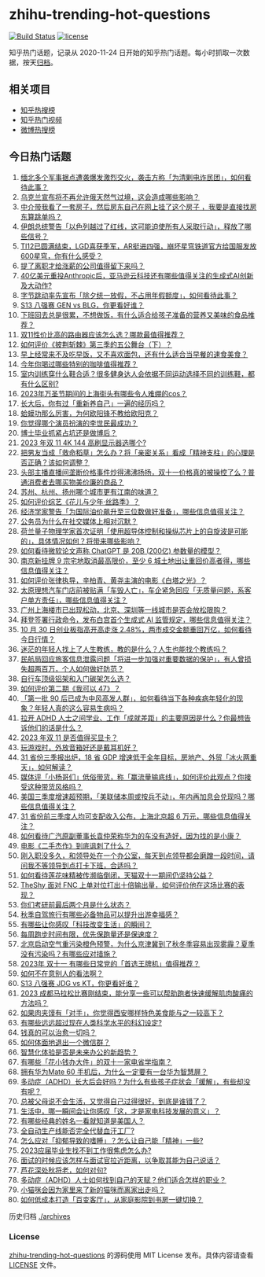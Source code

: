 # zhihu-trending-hot-questions

[![Build Status](https://github.com/justjavac/zhihu-trending-hot-questions/workflows/ci/badge.svg?branch=master)](https://github.com/justjavac/zhihu-trending-hot-questions/actions)
[![license](https://img.shields.io/github/license/justjavac/zhihu-trending-hot-questions)](https://github.com/justjavac/zhihu-trending-hot-questions/blob/master/LICENSE)

知乎热门话题，记录从 2020-11-24
日开始的知乎热门话题。每小时抓取一次数据，按天[归档](./archives)。

## 相关项目

- [知乎热搜榜](https://github.com/justjavac/zhihu-trending-top-search)
- [知乎热门视频](https://github.com/justjavac/zhihu-trending-hot-video)
- [微博热搜榜](https://github.com/justjavac/weibo-trending-hot-search)

## 今日热门话题

<!-- BEGIN -->
<!-- 最后更新时间 Tue Oct 31 2023 03:12:10 GMT+0800 (China Standard Time) -->

1. [缅北多个军事据点遭袭爆发激烈交火，袭击方称「为清剿电诈民团」，如何看待此事？](https://www.zhihu.com/question/628144974)
1. [乌克兰宣布将不再允许俄天然气过境，这会造成哪些影响？](https://www.zhihu.com/question/628355727)
1. [中介带我看了一套房子，然后房东自己在网上挂了这个房子 ，我要是直接找房东算跳单吗？](https://www.zhihu.com/question/625877849)
1. [伊朗总统警告「以色列越过了红线，这可能迫使所有人采取行动」，释放了哪些信号？](https://www.zhihu.com/question/628383235)
1. [TI12已圆满结束，LGD喜获季军，AR挺进四强，崩坏星穹铁道官方给国服发放600星穹，你有什么感受？](https://www.zhihu.com/question/628355850)
1. [提了离职才给涨薪的公司值得留下来吗？](https://www.zhihu.com/question/622559001)
1. [40亿美元重投Anthropic后，亚马逊云科技还有哪些值得关注的生成式AI创新及大动作?](https://www.zhihu.com/question/626355061)
1. [字节跳动率先宣布「除夕统一放假，不占用年假额度」，如何看待此事？](https://www.zhihu.com/question/628383844)
1. [S13 八强赛 GEN vs BLG，你更看好谁？](https://www.zhihu.com/question/628297932)
1. [下班回去总是很累，不想做饭，有什么适合给孩子准备的营养又美味的食品推荐？](https://www.zhihu.com/question/623279566)
1. [双11性价比高的路由器应该怎么选？哪款最值得推荐？](https://www.zhihu.com/question/628371847)
1. [如何评价《披荆斩棘》第三季的五公舞台（下）？](https://www.zhihu.com/question/628162587)
1. [早上经常来不及吃早饭，又不喜欢面包，还有什么适合当早餐的速食美食？](https://www.zhihu.com/question/622345290)
1. [今年你喝过哪些特别的咖啡值得推荐？](https://www.zhihu.com/question/614547000)
1. [室内训练穿什么鞋合适？很多健身达人会依据不同运动选择不同的训练鞋，都有什么区别?](https://www.zhihu.com/question/628025514)
1. [2023年万圣节期间的上海街头有哪些令人难绷的cos？](https://www.zhihu.com/question/628315990)
1. [长大后，你有过「重新养自己」一遍的经历吗？](https://www.zhihu.com/question/627546277)
1. [蛤蟆功那么厉害，为何欧阳锋不教给欧阳克？](https://www.zhihu.com/question/628151168)
1. [你觉得哪个演员扮演的李世民最成功？](https://www.zhihu.com/question/599919931)
1. [博士毕业抓紧占坑还是做博后？](https://www.zhihu.com/question/627446861)
1. [2023 年双 11 4K 144 高刷显示器选哪个?](https://www.zhihu.com/question/626466330)
1. [把男友当成「救命稻草」怎么办？将「亲密关系」看成「精神支柱」的心理是否正确？该如何调整？](https://www.zhihu.com/question/626763429)
1. [头部主播直播间垄断价格事件炒得沸沸扬扬，双十一价格真的被操控了么？普通消费者去哪买物美价廉的商品？](https://www.zhihu.com/question/628069078)
1. [苏州、杭州、扬州哪个城市更有江南的味道？](https://www.zhihu.com/question/64909932)
1. [如何评价综艺《花儿与少年·丝路季》？](https://www.zhihu.com/question/627722253)
1. [经济学家警告「为国际油价飙升至三位数做好准备」，哪些信息值得关注？](https://www.zhihu.com/question/628340735)
1. [公务员为什么在社交媒体上相对沉默？](https://www.zhihu.com/question/627985800)
1. [荷兰量子物理学家首次证明「使用超导体控制和操纵芯片上的自旋波是可能的」，具体情况如何？将带来哪些影响？](https://www.zhihu.com/question/628353873)
1. [如何看待微软论文声称 ChatGPT 是 20B (200亿) 参数量的模型？](https://www.zhihu.com/question/628395521)
1. [南京新挂牌 9 宗宅地取消最高限价，至少 6 城土地出让重回价高者得，哪些信息值得关注？](https://www.zhihu.com/question/628358526)
1. [如何评价张律执导，辛柏青、黄尧主演的电影《白塔之光》？](https://www.zhihu.com/question/585399994)
1. [太原理想汽车门店前被贴满「车毁人亡」，车企紧急回应「无质量问题，系客户单方责任」，哪些信息值得关注？](https://www.zhihu.com/question/628287474)
1. [广州上海楼市已出现松动，北京、深圳等一线城市是否会放松限购？](https://www.zhihu.com/question/628286309)
1. [拜登签署行政命令，发布白宫首个生成式 AI 监管规定，哪些信息值得关注？](https://www.zhihu.com/question/628417119)
1. [10 月 30 日创业板指高开高走涨 2.48%，两市成交金额重回万亿，如何看待今日行情？](https://www.zhihu.com/question/628346138)
1. [迷茫的年轻人找上了人生教练，教的是什么？人生也能找个教练吗？](https://www.zhihu.com/question/628303432)
1. [民航局回应旅客信息泄露问题「将进一步加强对重要数据的保护」，有人曾损失超两百万，个人如何做好防范？](https://www.zhihu.com/question/628287449)
1. [自行车顶级铝架和入门碳架怎么选？](https://www.zhihu.com/question/627530624)
1. [如何评价第二期《我可以 47》？](https://www.zhihu.com/question/628184057)
1. [「第一批 90 后已成为中风高发人群」，如何看待当下各种疾病年轻化的现象？年轻人真的这么容易生病吗？](https://www.zhihu.com/question/628355843)
1. [拉开 ADHD 人士之间学业、工作「成就差距」的主要原因是什么？你最想告诉他们的话是什么？](https://www.zhihu.com/question/627744070)
1. [2023 年双 11 是否值得买显卡？](https://www.zhihu.com/question/626466370)
1. [玩游戏时，外放音箱好还是戴耳机好？](https://www.zhihu.com/question/625687590)
1. [31 省份三季报出炉，18 省 GDP 增速低于全年目标，房地产、外贸「冰火两重天」，如何解读？](https://www.zhihu.com/question/628372203)
1. [媒体评「小杨哥们」低俗带货，称「赢流量输底线」，如何评价此观点？你接受这种带货风格吗？](https://www.zhihu.com/question/628369425)
1. [美国三季度增速超预期，「美联储本周或按兵不动」，年内再加息会兑现吗？哪些信息值得关注？](https://www.zhihu.com/question/628349720)
1. [31 省份前三季度人均可支配收入公布，上海北京超 6 万元，哪些信息值得关注？](https://www.zhihu.com/question/628378021)
1. [如何看待广汽原副董事长袁仲荣称华为的车没有造好，因为找的是小康？](https://www.zhihu.com/question/628295306)
1. [电影《二手杰作》到底讽刺了什么？](https://www.zhihu.com/question/628016946)
1. [刚入职没多久，和领导处在一个办公室，每天到点领导都会磨蹭一段时间，请问我不等领导到点打卡下班，合适吗？](https://www.zhihu.com/question/628146310)
1. [如何看待莲花味精被传濒临倒闭，天猫双十一期间仍坚持公益？](https://www.zhihu.com/question/628304291)
1. [TheShy 面对 FNC 上单对位打出十倍输出量，如何评价他在这场比赛的表现？](https://www.zhihu.com/question/628283729)
1. [你们考研前最后两个月是什么状态？](https://www.zhihu.com/question/628156690)
1. [秋季自驾旅行有哪些必备物品可以提升出游幸福感？](https://www.zhihu.com/question/628379420)
1. [有哪些让你感叹「科技改变生活」的瞬间？](https://www.zhihu.com/question/628025669)
1. [每周跑步时间有限，优先保跑量还是保速度？](https://www.zhihu.com/question/626806235)
1. [北京启动空气重污染橙色预警，为什么京津冀到了秋冬季容易出现雾霾？夏季没有污染吗？有哪些应对措施？](https://www.zhihu.com/question/628380139)
1. [2023年 双十一 有哪些日常党的「首选王牌机」值得推荐？](https://www.zhihu.com/question/628388154)
1. [如何不在意别人的看法啊？](https://www.zhihu.com/question/628367725)
1. [S13 八强赛 JDG vs KT，你更看好谁？](https://www.zhihu.com/question/628297913)
1. [2023 成都马拉松比赛刚结束，能分享一些可以帮助跑者快速缓解肌肉酸痛的方法吗？](https://www.zhihu.com/question/628270937)
1. [如果肉夹馍有「对手」，你觉得西安哪样特色美食能与之一较高下？](https://www.zhihu.com/question/627877648)
1. [有哪些远远超过现在人类科学水平的科幻设定?](https://www.zhihu.com/question/626348220)
1. [钱真的可以治愈一切吗？](https://www.zhihu.com/question/606531916)
1. [如何体面地退出一个微信群？](https://www.zhihu.com/question/626984953)
1. [智慧化体验是否是未来办公的新趋势？](https://www.zhihu.com/question/628051304)
1. [有哪些「花小钱办大件」的双十一家电省学指南？](https://www.zhihu.com/question/628359848)
1. [拥有华为Mate 60 手机后，为什么一定要有一台华为智慧屏？](https://www.zhihu.com/question/628034490)
1. [多动症（ADHD）长大后会好吗？为什么有些孩子症状会「缓解」，有些却没有呢？](https://www.zhihu.com/question/627743107)
1. [总被父母说不会生活，又觉得自己过得很好，到底是谁错了？](https://www.zhihu.com/question/628367814)
1. [生活中，哪一瞬间会让你感叹「这，才是家电科技发展的意义」？](https://www.zhihu.com/question/627878475)
1. [有哪些经典的姓名一看就知道是美国人？](https://www.zhihu.com/question/265680467)
1. [全自动生产线能否完全代替血汗工厂?](https://www.zhihu.com/question/435169703)
1. [怎么应对「抑郁导致的嗜睡」？怎么让自己能「精神」一些?](https://www.zhihu.com/question/624719592)
1. [2023应届毕业生找不到工作很焦虑怎么办?](https://www.zhihu.com/question/621311530)
1. [面试的时候应该怎样与面试官拉近距离，以争取其能为自己说话？](https://www.zhihu.com/question/628181822)
1. [芦花深处秋将老，如何对句?](https://www.zhihu.com/question/628262076)
1. [多动症（ADHD）人士如何找到自己的天赋？他们适合怎样的职业？](https://www.zhihu.com/question/627743092)
1. [小猫咪会因为家里来了新的猫咪而离家出走吗？](https://www.zhihu.com/question/628026355)
1. [如何低成本打造「百变客厅」，从家庭影院到书房一键切换？](https://www.zhihu.com/question/626821953)

<!-- END -->

历史归档 [./archives](./archives)

### License

[zhihu-trending-hot-questions](https://github.com/justjavac/zhihu-trending-hot-questions)
的源码使用 MIT License 发布。具体内容请查看 [LICENSE](./LICENSE) 文件。
